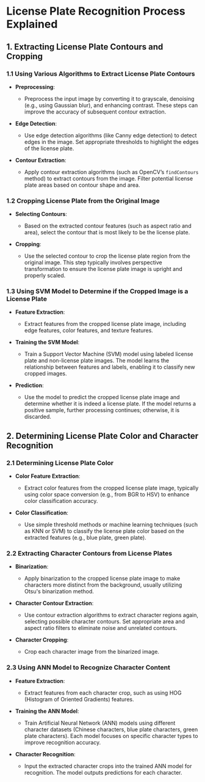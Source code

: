 # License Plate Recognition Process Explained

## 1. Extracting License Plate Contours and Cropping

### 1.1 Using Various Algorithms to Extract License Plate Contours
- **Preprocessing**: 
  - Preprocess the input image by converting it to grayscale, denoising (e.g., using Gaussian blur), and enhancing contrast. These steps can improve the accuracy of subsequent contour extraction.

- **Edge Detection**: 
  - Use edge detection algorithms (like Canny edge detection) to detect edges in the image. Set appropriate thresholds to highlight the edges of the license plate.

- **Contour Extraction**: 
  - Apply contour extraction algorithms (such as OpenCV’s `findContours` method) to extract contours from the image. Filter potential license plate areas based on contour shape and area.

### 1.2 Cropping License Plate from the Original Image
- **Selecting Contours**: 
  - Based on the extracted contour features (such as aspect ratio and area), select the contour that is most likely to be the license plate.

- **Cropping**: 
  - Use the selected contour to crop the license plate region from the original image. This step typically involves perspective transformation to ensure the license plate image is upright and properly scaled.

### 1.3 Using SVM Model to Determine if the Cropped Image is a License Plate
- **Feature Extraction**: 
  - Extract features from the cropped license plate image, including edge features, color features, and texture features.

- **Training the SVM Model**: 
  - Train a Support Vector Machine (SVM) model using labeled license plate and non-license plate images. The model learns the relationship between features and labels, enabling it to classify new cropped images.

- **Prediction**: 
  - Use the model to predict the cropped license plate image and determine whether it is indeed a license plate. If the model returns a positive sample, further processing continues; otherwise, it is discarded.

## 2. Determining License Plate Color and Character Recognition

### 2.1 Determining License Plate Color
- **Color Feature Extraction**: 
  - Extract color features from the cropped license plate image, typically using color space conversion (e.g., from BGR to HSV) to enhance color classification accuracy.

- **Color Classification**: 
  - Use simple threshold methods or machine learning techniques (such as KNN or SVM) to classify the license plate color based on the extracted features (e.g., blue plate, green plate).

### 2.2 Extracting Character Contours from License Plates
- **Binarization**: 
  - Apply binarization to the cropped license plate image to make characters more distinct from the background, usually utilizing Otsu's binarization method.

- **Character Contour Extraction**: 
  - Use contour extraction algorithms to extract character regions again, selecting possible character contours. Set appropriate area and aspect ratio filters to eliminate noise and unrelated contours.

- **Character Cropping**: 
  - Crop each character image from the binarized image.

### 2.3 Using ANN Model to Recognize Character Content
- **Feature Extraction**: 
  - Extract features from each character crop, such as using HOG (Histogram of Oriented Gradients) features.

- **Training the ANN Model**: 
  - Train Artificial Neural Network (ANN) models using different character datasets (Chinese characters, blue plate characters, green plate characters). Each model focuses on specific character types to improve recognition accuracy.

- **Character Recognition**: 
  - Input the extracted character crops into the trained ANN model for recognition. The model outputs predictions for each character.